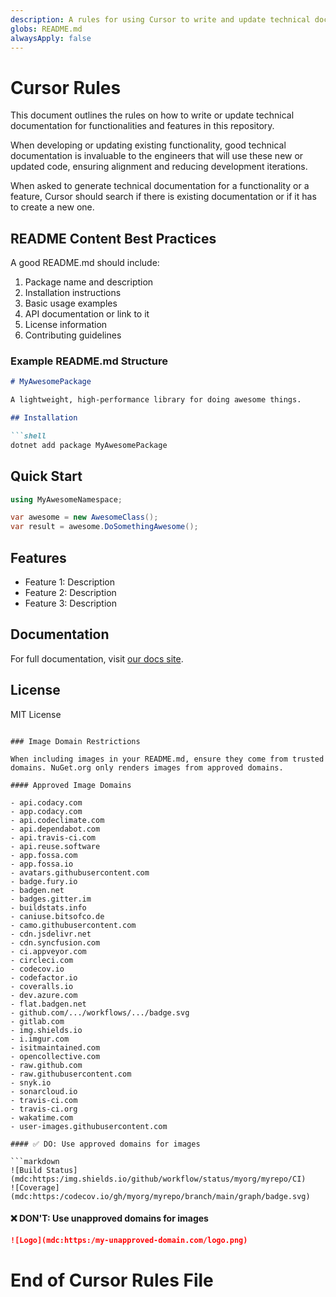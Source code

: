 ```yaml
---
description: A rules for using Cursor to write and update technical documentation files in the .NET solution
globs: README.md
alwaysApply: false
---
```


# Cursor Rules

This document outlines the rules on how to write or update technical documentation for functionalities and features in this repository.

When developing or updating existing functionality, good technical documentation is invaluable to the engineers that will use these new or updated code, ensuring alignment and reducing development iterations.
 
When asked to generate technical documentation for a functionality or a feature, Cursor should search if there is existing documentation or if it has to create a new one. 



## README Content Best Practices

A good README.md should include:

1. Package name and description
2. Installation instructions
3. Basic usage examples
4. API documentation or link to it
5. License information
6. Contributing guidelines

### Example README.md Structure

```markdown
# MyAwesomePackage

A lightweight, high-performance library for doing awesome things.

## Installation

```shell
dotnet add package MyAwesomePackage
```

## Quick Start

```csharp
using MyAwesomeNamespace;

var awesome = new AwesomeClass();
var result = awesome.DoSomethingAwesome();
```

## Features

- Feature 1: Description
- Feature 2: Description
- Feature 3: Description

## Documentation

For full documentation, visit [our docs site](mdc:https:/docs.myawesomepackage.com).

## License

MIT License
```

### Image Domain Restrictions

When including images in your README.md, ensure they come from trusted domains. NuGet.org only renders images from approved domains.

#### Approved Image Domains

- api.codacy.com
- app.codacy.com
- api.codeclimate.com
- api.dependabot.com
- api.travis-ci.com
- api.reuse.software
- app.fossa.com
- app.fossa.io
- avatars.githubusercontent.com
- badge.fury.io
- badgen.net
- badges.gitter.im
- buildstats.info
- caniuse.bitsofco.de
- camo.githubusercontent.com
- cdn.jsdelivr.net
- cdn.syncfusion.com
- ci.appveyor.com
- circleci.com
- codecov.io
- codefactor.io
- coveralls.io
- dev.azure.com
- flat.badgen.net
- github.com/.../workflows/.../badge.svg
- gitlab.com
- img.shields.io
- i.imgur.com
- isitmaintained.com
- opencollective.com
- raw.github.com
- raw.githubusercontent.com
- snyk.io
- sonarcloud.io
- travis-ci.com
- travis-ci.org
- wakatime.com
- user-images.githubusercontent.com

#### ✅ DO: Use approved domains for images

```markdown
![Build Status](mdc:https:/img.shields.io/github/workflow/status/myorg/myrepo/CI)
![Coverage](mdc:https:/codecov.io/gh/myorg/myrepo/branch/main/graph/badge.svg)
```

#### ❌ DON'T: Use unapproved domains for images

```markdown
![Logo](mdc:https:/my-unapproved-domain.com/logo.png)
```

# End of Cursor Rules File